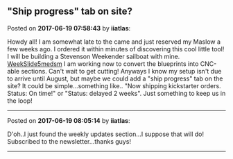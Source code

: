 ## "Ship progress" tab on site?
Posted on **2017-06-19 07:58:43** by **iiatlas**:

Howdy all! I am somewhat late to the came and just reserved my Maslow a few weeks ago.  I ordered it within minutes of discovering this cool little tool!  I will be building a Stevenson Weekender sailboat with mine.   [WeekSlide5medsm](//muut.com/u/maslowcnc/s1/:maslowcnc:O94w:weekslide5medsm.jpg.jpg) I am working now to convert the blueprints into CNC-able sections.  Can't wait to get cutting!  Anyways I know my setup isn't due to arrive until August, but maybe we could add a "ship progress" tab on the site?  It could be simple...something like.. "Now shipping kickstarter orders. Status: On time!"  or "Status: delayed 2 weeks".  Just something to keep us in the loop!

---

Posted on **2017-06-19 08:05:14** by **iiatlas**:

D'oh..I just found the weekly updates section...I suppose that will do!  Subscribed to the newsletter...thanks guys!

---

